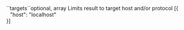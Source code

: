 <tr><td>``targets``</td><td>optional, array</td>
<td>Limits result to target host and/or protocol</td>
<td> [{
  <div style="padding-left:10px;">"host": "localhost"</div>
  }]</td>
<td></td>
</tr>
